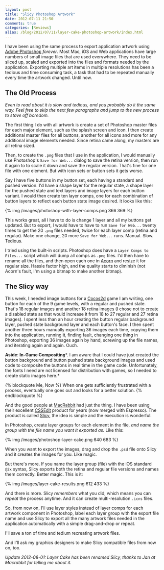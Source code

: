 ```yaml
---
layout: post
title: "Slicy Photoshop Artwork"
date: 2012-07-11 21:50
comments: true
categories: [Reviews]
alias: /blog/2012/07/11/layer-cake-photoshop-artwork/index.html
---
```


I have been using the same process to export application artwork using [Adobe Photoshop](http://www.adobe.com/products/photoshop.html) *forever*. Most Mac, iOS and Web applications have large numbers of small image files that are used everywhere. They need to be sliced up, scaled and exported into the files and formats needed by the application. Exporting multiple art items in multiple resolutions has been a tedious and time consuming task, a task that had to be repeated manually every time the artwork changed. Until now.

## The Old Process

*Even to read about it is slow and tedious, and you probably do it the same way. Feel free to skip the next few paragraphs and jump to the new process to stave off boredom.*

The first thing I do with all artwork is create a set of Photoshop master files for each major element, such as the splash screen and icon. I then create additional master files for all buttons, another for all icons and more for any additional image elements needed. Since retina came along, my masters are all retina sized.

Then, to create the `.png` files that I use in the application, I would manually use Photoshop's `Save for Web...` dialog to save the retina version, then run it again to to scale it down and save the regular version. That's fine for one file with one element. But with icon sets or button sets it gets worse. 

Say I have five buttons in my button set, each having a standard and pushed version. I'd have a shape layer for the regular state, a shape layer for the pushed state and text layers and image layers for each button variant. I would then create ten layer comps, one for each combination of button layers to reflect each button state image desired. It looks like this:

{% img /images/photoshop-with-layer-comps.png 366 369 %}

This works great, all I have to do is change 1 layer and all my buttons get updated. But to export, I would have to have to run `Save for Web...` twenty times to get the 20 `.png` files needed, twice for each layer comp (retina and regular). Make one change, 20 more `Save for Web...` runs. Manual. Slow. Tedious.

I tried using the built-in scripts. Photoshop does have a `Layer Comps to Files...` script which will dump all comps as `.png` files. I'd then have to rename all the files, and then open each one in [Acorn](http://flyingmeat.com/acorn/) and resize it for regular size. Hassle factor high, and the quality starts to diminish (not Acorn's fault, I'm using a bitmap to make another bitmap).

## The Slicy way

This week, I needed image buttons for a [Cocos2d](http://www.cocos2d-iphone.org) game I am writing, one button for each of the 9 game levels, with a regular and pushed state. That's 18 regular images and another 18 retina images (I chose not to create a disabled state as that would increase it from 18 to 27 regular and 27 retina images). I spent less than an hour creating the button regular background layer, pushed state background layer and each button's face. I then spent another three hours manually exporting 36 images each time, copying them into the application, running it, finding fault, changing one thing in Photoshop, exporting 36 images again by hand, screwing up the file names, and iterating again and again. Ouch.

**Aside: In-Game Compositing***. I am aware that I could have just created the button background and button pushed state background images and used code to composite the buttons in real time in the game code. Unfortunately, the fonts I need are not licensed for distribution with games, so I needed to create static images here.*

{% blockquote Me, Now %}
When one gets sufficiently frustrated with a process, eventually one goes out and looks for a better solution.
{% endblockquote %}


And the good people at [MacRabbit](http://macrabbit.com) had just the thing. I have been using their excellent [CSSEdit](http://macrabbit.com/espresso/) product for years (now merged with Espresso). The product is called [Slicy](http://macrabbit.com/slicy), the idea is simple and the execution is wonderful.

In Photoshop, create layer groups for each element in the file, *and name the group with the file name you want it exported as.* Like this: 

{% img /images/photoshop-layer-cake.png 640 683 %}

When you want to export the images, drag and drop the `.psd` file onto Slicy and it creates the images for you. Like magic.

But there's more. If you name the layer group (file) with the iOS standard `@2x` syntax, Slicy exports both the retina and regular file versions and names them correctly. Better magic. This is it:

{% img /images/layer-cake-results.png 612 433 %}

And there is more. Slicy *remembers* what you did, which means you can *repeat* the process anytime. And it can create multi-resolution `.icns` files.

So, from now on, I'll use layer styles instead of layer comps for each artwork component in Photoshop, label each layer group with the export file name and use Slicy to export all the many artwork files needed in the application automatically with a simple drag-and-drop or repeat.

I'll save a ton of time and tedium recreating artwork files.

And I'll ask my graphics designers to make Slicy compatible files from now on, too.

*Update 2012-08-01: Layer Cake has been renamed Slicy, thanks to Jan at Macrabbit for telling me about it.*
